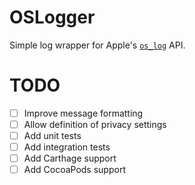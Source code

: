 # OSLogger
Simple log wrapper for Apple's [`os_log`](https://developer.apple.com/documentation/os/logging) API.

# TODO
- [ ] Improve message formatting
- [ ] Allow definition of privacy settings
- [ ] Add unit tests
- [ ] Add integration tests
- [ ] Add Carthage support
- [ ] Add CocoaPods support
